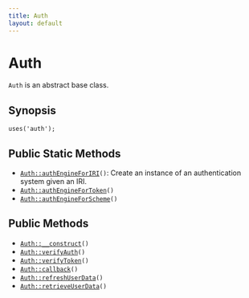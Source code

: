 ```yaml
---
title: Auth
layout: default
---
```


# Auth

<code>Auth</code> is an abstract base class.

## Synopsis

<pre><code>uses('auth');
</code></pre>
## Public Static Methods

* <code><a href="Auth%3A%3AauthEngineForIRI">Auth::authEngineForIRI</a>()</code>: Create an instance of an authentication system given an IRI.
* <code><a href="Auth%3A%3AauthEngineForToken">Auth::authEngineForToken</a>()</code>
* <code><a href="Auth%3A%3AauthEngineForScheme">Auth::authEngineForScheme</a>()</code>

## Public Methods

* <code><a href="Auth%3A%3A__construct">Auth::__construct</a>()</code>
* <code><a href="Auth%3A%3AverifyAuth">Auth::verifyAuth</a>()</code>
* <code><a href="Auth%3A%3AverifyToken">Auth::verifyToken</a>()</code>
* <code><a href="Auth%3A%3Acallback">Auth::callback</a>()</code>
* <code><a href="Auth%3A%3ArefreshUserData">Auth::refreshUserData</a>()</code>
* <code><a href="Auth%3A%3AretrieveUserData">Auth::retrieveUserData</a>()</code>


